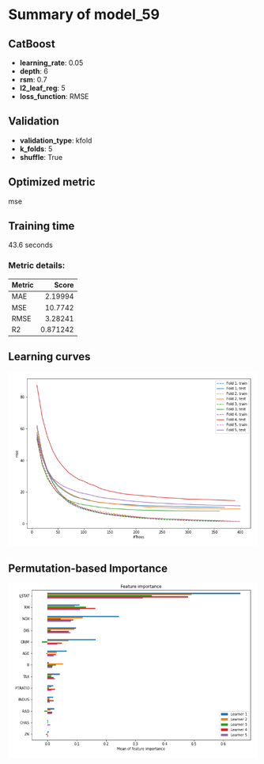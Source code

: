 # Summary of model_59

## CatBoost
- **learning_rate**: 0.05
- **depth**: 6
- **rsm**: 0.7
- **l2_leaf_reg**: 5
- **loss_function**: RMSE

## Validation
 - **validation_type**: kfold
 - **k_folds**: 5
 - **shuffle**: True

## Optimized metric
mse

## Training time

43.6 seconds

### Metric details:
| Metric   |     Score |
|:---------|----------:|
| MAE      |  2.19994  |
| MSE      | 10.7742   |
| RMSE     |  3.28241  |
| R2       |  0.871242 |



## Learning curves
![Learning curves](learning_curves.png)

## Permutation-based Importance
![Permutation-based Importance](permutation_importance.png)